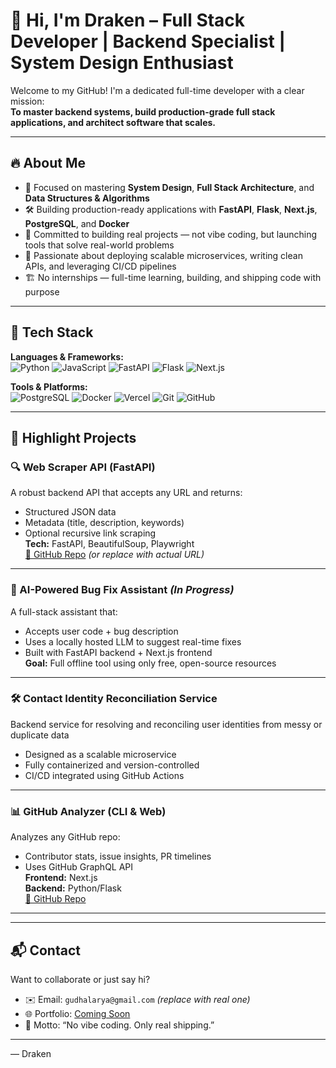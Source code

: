 # 👋 Hi, I'm Draken – Full Stack Developer | Backend Specialist | System Design Enthusiast

Welcome to my GitHub! I'm a dedicated full-time developer with a clear mission:  
**To master backend systems, build production-grade full stack applications, and architect software that scales.**

---

## 🔥 About Me

- 🧠 Focused on mastering **System Design**, **Full Stack Architecture**, and **Data Structures & Algorithms**
- 🛠 Building production-ready applications with **FastAPI**, **Flask**, **Next.js**, **PostgreSQL**, and **Docker**
- 🚀 Committed to building real projects — not vibe coding, but launching tools that solve real-world problems
- 🧪 Passionate about deploying scalable microservices, writing clean APIs, and leveraging CI/CD pipelines
- 🏗️ No internships — full-time learning, building, and shipping code with purpose

---

## 🧰 Tech Stack

**Languages & Frameworks:**  
![Python](https://img.shields.io/badge/-Python-3776AB?style=flat&logo=python&logoColor=white)
![JavaScript](https://img.shields.io/badge/-JavaScript-F7DF1E?style=flat&logo=javascript&logoColor=black)
![FastAPI](https://img.shields.io/badge/-FastAPI-009688?style=flat&logo=fastapi)
![Flask](https://img.shields.io/badge/-Flask-000?style=flat&logo=flask&logoColor=white)
![Next.js](https://img.shields.io/badge/-Next.js-000?style=flat&logo=next.js)

**Tools & Platforms:**  
![PostgreSQL](https://img.shields.io/badge/-PostgreSQL-336791?style=flat&logo=postgresql)
![Docker](https://img.shields.io/badge/-Docker-2496ED?style=flat&logo=docker)
![Vercel](https://img.shields.io/badge/-Vercel-000?style=flat&logo=vercel)
![Git](https://img.shields.io/badge/-Git-F05032?style=flat&logo=git)
![GitHub](https://img.shields.io/badge/-GitHub-181717?style=flat&logo=github)

---

## 🚀 Highlight Projects

### 🔍 Web Scraper API (FastAPI)
A robust backend API that accepts any URL and returns:
- Structured JSON data
- Metadata (title, description, keywords)
- Optional recursive link scraping  
**Tech:** FastAPI, BeautifulSoup, Playwright  
[🔗 GitHub Repo](https://github.com/draken1974/web-scraper-api) *(or replace with actual URL)*

---

### 🐞 AI-Powered Bug Fix Assistant *(In Progress)*
A full-stack assistant that:
- Accepts user code + bug description
- Uses a locally hosted LLM to suggest real-time fixes
- Built with FastAPI backend + Next.js frontend  
**Goal:** Full offline tool using only free, open-source resources

---

### 🛠️ Contact Identity Reconciliation Service
Backend service for resolving and reconciling user identities from messy or duplicate data
- Designed as a scalable microservice
- Fully containerized and version-controlled
- CI/CD integrated using GitHub Actions

---

### 📊 GitHub Analyzer (CLI & Web)
Analyzes any GitHub repo:
- Contributor stats, issue insights, PR timelines
- Uses GitHub GraphQL API  
**Frontend:** Next.js  
**Backend:** Python/Flask  
[🔗 GitHub Repo](https://github.com/draken1974/repovista) 

---

---

## 📬 Contact

Want to collaborate or just say hi?

- ✉️ Email: `gudhalarya@gmail.com` *(replace with real one)*
- 🌐 Portfolio: [Coming Soon](https://github.com/draken1974)
- 🧠 Motto: “No vibe coding. Only real shipping.”

---


— Draken

